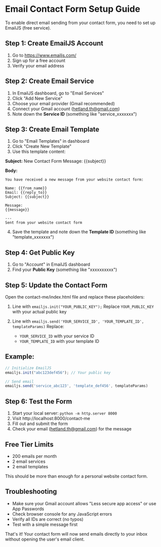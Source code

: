 # Email Contact Form Setup Guide

To enable direct email sending from your contact form, you need to set up EmailJS (free service).

## Step 1: Create EmailJS Account
1. Go to https://www.emailjs.com/
2. Sign up for a free account
3. Verify your email address

## Step 2: Create Email Service
1. In EmailJS dashboard, go to "Email Services"
2. Click "Add New Service"
3. Choose your email provider (Gmail recommended)
4. Connect your Gmail account (hetland.th@gmail.com)
5. Note down the **Service ID** (something like "service_xxxxxxx")

## Step 3: Create Email Template
1. Go to "Email Templates" in dashboard
2. Click "Create New Template"
3. Use this template content:

**Subject:** New Contact Form Message: {{subject}}

**Body:**
```
You have received a new message from your website contact form:

Name: {{from_name}}
Email: {{reply_to}}
Subject: {{subject}}

Message:
{{message}}

---
Sent from your website contact form
```

4. Save the template and note down the **Template ID** (something like "template_xxxxxxx")

## Step 4: Get Public Key
1. Go to "Account" in EmailJS dashboard
2. Find your **Public Key** (something like "xxxxxxxxxx")

## Step 5: Update the Contact Form
Open the contact-me/index.html file and replace these placeholders:

1. Line with `emailjs.init("YOUR_PUBLIC_KEY");` 
   Replace `YOUR_PUBLIC_KEY` with your actual public key

2. Line with `emailjs.send('YOUR_SERVICE_ID', 'YOUR_TEMPLATE_ID', templateParams)`
   Replace:
   - `YOUR_SERVICE_ID` with your service ID
   - `YOUR_TEMPLATE_ID` with your template ID

## Example:
```javascript
// Initialize EmailJS
emailjs.init("abc123def456"); // Your public key

// Send email
emailjs.send('service_abc123', 'template_def456', templateParams)
```

## Step 6: Test the Form
1. Start your local server: `python -m http.server 8000`
2. Visit http://localhost:8000/contact-me
3. Fill out and submit the form
4. Check your email (hetland.th@gmail.com) for the message

## Free Tier Limits
- 200 emails per month
- 2 email services
- 2 email templates

This should be more than enough for a personal website contact form.

## Troubleshooting
- Make sure your Gmail account allows "Less secure app access" or use App Passwords
- Check browser console for any JavaScript errors
- Verify all IDs are correct (no typos)
- Test with a simple message first

That's it! Your contact form will now send emails directly to your inbox without opening the user's email client.
